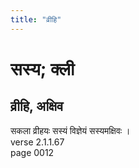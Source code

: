 ```yaml
---
title: "व्रीहि"
---
```


# सस्य; क्ली
## व्रीहि, अक्षिव
सकला व्रीहयः सस्यं विज्ञेयं सस्यमक्षिवः ।<br />verse 2.1.1.67<br />page 0012

